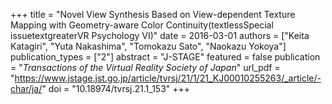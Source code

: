 +++
title = "Novel View Synthesis Based on View-dependent Texture Mapping with Geometry-aware Color Continuity(textlessSpecial issuetextgreaterVR Psychology VI)"
date = 2016-03-01
authors = ["Keita Katagiri", "Yuta Nakashima", "Tomokazu Sato", "Naokazu Yokoya"]
publication_types = ["2"]
abstract = "J-STAGE"
featured = false
publication = "*Transactions of the Virtual Reality Society of Japan*"
url_pdf = "https://www.jstage.jst.go.jp/article/tvrsj/21/1/21_KJ00010255263/_article/-char/ja/"
doi = "10.18974/tvrsj.21.1_153"
+++

